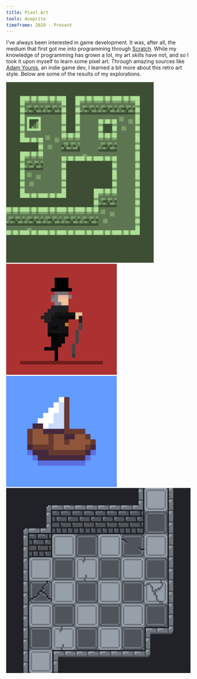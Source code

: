 ```yaml
---
title: Pixel Art
tools: Aseprite
timeframe: 2020 - Present
---
```

I've always been interested in game development. It was, after all, the medium that first got me into programming through [Scratch](https://scratch.mit.edu). While my knowledge of programming has grown a lot, my art skills have not, and so I took it upon myself to learn some pixel art. Through amazing sources like [Adam Younis](https://www.youtube.com/c/AdamCYounis), an indie game dev, I learned a bit more about this retro art style. Below are some of the results of my explorations.

<img src="/assets/img/green.png" width="400px">

<img src="/assets/img/collector.gif" width="300px">

<img src="/assets/img/ship.png" width="300px">

<img src="/assets/img/grey.png" width="500px">